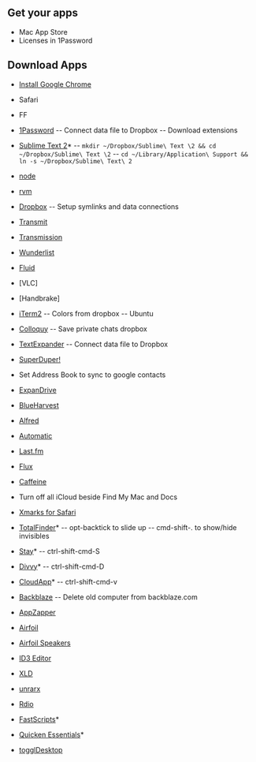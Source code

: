 ## Get your apps
- Mac App Store
- Licenses in 1Password

## Download Apps
- [Install Google Chrome](http://www.google.com/chrome)
- Safari
- FF
- [1Password](https://agilebits.com/onepassword)
-- Connect data file to Dropbox
-- Download extensions
- [Sublime Text 2](http://www.sublimetext.com/2)*
-- `mkdir ~/Dropbox/Sublime\ Text \2 && cd ~/Dropbox/Sublime\ Text \2`
-- `cd ~/Library/Application\ Support && ln -s ~/Dropbox/Sublime\ Text\ 2`
- [node](http://nodejs.org/)
- [rvm](http://beginrescueend.com/rvm/install/)
- [Dropbox](http://www.dropbox.com/downloading?src=index)
-- Setup symlinks and data connections
- [Transmit](http://www.panic.com/transmit/)
- [Transmission](http://www.transmissionbt.com/download/)
- [Wunderlist](http://itunes.apple.com/us/app/wunderlist/id410628904?mt=12)
- [Fluid](http://fluidapp.com)
- [VLC]
- [Handbrake]
- [iTerm2](http://fluidapp.com)
-- Colors from dropbox
-- Ubuntu
- [Colloquy](http://colloquy.info/)
-- Save private chats dropbox
- [TextExpander](http://smilesoftware.com/TextExpander/)
-- Connect data file to Dropbox
- [SuperDuper!](http://www.shirt-pocket.com/downloads/SuperDuper!.dmg)
- Set Address Book to sync to google contacts
- [ExpanDrive](http://www.expandrive.com/)
- [BlueHarvest](http://www.zeroonetwenty.com/blueharvest4/)
- [Alfred](http://www.alfredapp.com/)
- [Automatic](http://codingcurious.com/automatic/)
- [Last.fm](http://www.last.fm/download)
- [Flux](http://stereopsis.com/flux/)
- [Caffeine](http://itunes.apple.com/us/app/caffeine/id411246225?mt=12)
- Turn off all iCloud beside Find My Mac and Docs
- [Xmarks for Safari](http://download.xmarks.com/download)
- [TotalFinder](http://totalfinder.binaryage.com/)*
-- opt-backtick to slide up
-- cmd-shift-. to show/hide invisibles
- [Stay](http://cordlessdog.com/stay/)*
-- ctrl-shift-cmd-S
- [Divvy](http://itunes.apple.com/us/app/divvy/id413857545?mt=12)*
-- ctrl-shift-cmd-D
- [CloudApp](http://itunes.apple.com/us/app/cloud/id417602904?mt=12)*
-- ctrl-shift-cmd-v
- [Backblaze](http://www.backblaze.com/)
-- Delete old computer from backblaze.com
- [AppZapper](http://appzapper.com)
- [Airfoil](http://www.rogueamoeba.com/airfoil/mac/download.php)
- [Airfoil Speakers](http://www.rogueamoeba.com/airfoilspeakers/mac/download.php)
- [ID3 Editor](http://www.pa-software.com/id3editor/)
- [XLD](http://www.macupdate.com/app/mac/23430/x-lossless-decoder)
- [unrarx](http://www.unrarx.com/)
- [Rdio](http://www.rdio.com/apps/)

- [FastScripts](http://www.red-sweater.com/fastscripts/)*
- [Quicken Essentials]()*
- [togglDesktop]()